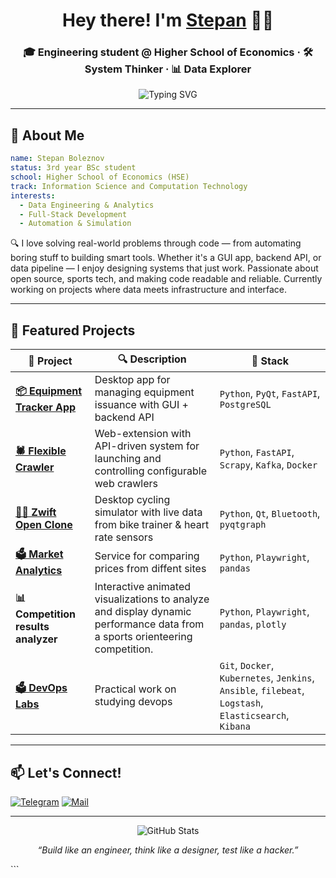 <h1 align="center">Hey there! I'm <a href="https://github.com/Dbyavol" target="_blank">Stepan</a> 👨‍💻</h1>
<h3 align="center">🎓 Engineering student @ Higher School of Economics · 🛠️ System Thinker · 📊 Data Explorer</h3>

<p align="center">
  <img src="https://readme-typing-svg.demolab.com?font=Fira+Code&duration=2500&pause=500&center=true&vCenter=true&width=435&lines=Turning+data+into+insight+%F0%9F%93%88;Engineering+problems+into+solutions+%E2%9A%99%EF%B8%8F;Always+learning%2C+always+building+%F0%9F%9A%80" alt="Typing SVG" />
</p>

---

## 👾 About Me

```yaml
name: Stepan Boleznov
status: 3rd year BSc student
school: Higher School of Economics (HSE)
track: Information Science and Computation Technology
interests:
  - Data Engineering & Analytics
  - Full-Stack Development
  - Automation & Simulation
````

🔍 I love solving real-world problems through code — from automating boring stuff to building smart tools.
Whether it's a GUI app, backend API, or data pipeline — I enjoy designing systems that just work.
Passionate about open source, sports tech, and making code readable and reliable.
Currently working on projects where data meets infrastructure and interface.


---

## 🚀 Featured Projects

| 📌 Project  | 🔍 Description  | 🔧 Stack  |
| ----------------------------- | -------------------------------------------------------------------------------- | ------------------------------------------- |
| [**📦 Equipment Tracker App**](https://github.com/Dbyavol/Equipment-issuance-accounting-program) | Desktop app for managing equipment issuance with GUI + backend API | `Python`, `PyQt`, `FastAPI`, `PostgreSQL` |
| [**🕷️ Flexible Crawler**](https://github.com/Dbyavol/flexible-crawler)   | Web-extension with API-driven system for launching and controlling configurable web crawlers|`Python`, `FastAPI`, `Scrapy`, `Kafka`, `Docker`|
| [**🏃‍♂️ Zwift Open Clone**](https://github.com/Dbyavol/zwift-analog) | Desktop cycling simulator with live data from bike trainer & heart rate sensors | `Python`, `Qt`, `Bluetooth`, `pyqtgraph`    |
| [**🗳️ Market Analytics**](https://github.com/Dbyavol/market-analytics) | Service for comparing prices from diffent sites| `Python`, `Playwright`, `pandas`|
| **📊 Competition results analyzer**  | Interactive animated visualizations to analyze and display dynamic performance data from a sports orienteering competition.  | `Python`, `Playwright`, `pandas`, `plotly`|
| [**🗳️ DevOps Labs**](https://github.com/Dbyavol/devops-labs) | Practical work on studying devops| `Git`, `Docker`, `Kubernetes`, `Jenkins`, `Ansible`, 	`filebeat`, `Logstash`, `Elasticsearch`, `Kibana`|




---

## 📫 Let's Connect!

[![Telegram](https://img.shields.io/badge/Telegram-2CA5E0?style=for-the-badge\&logo=telegram\&logoColor=white)](https://t.me/sboleznov)
[![Mail](https://img.shields.io/badge/Email-D14836?style=for-the-badge\&logo=gmail\&logoColor=white)](mailto:stepa0725@yandex.ru)

---

<p align="center">
  <img src="https://github-readme-stats.vercel.app/api?username=Dbyavol&show_icons=true&theme=radical" alt="GitHub Stats"/>
</p>

<p align="center"><i>“Build like an engineer, think like a designer, test like a hacker.”</i></p>
```
